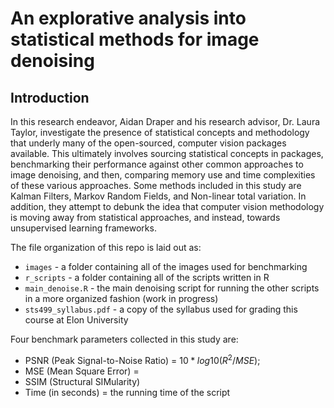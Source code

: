 # An explorative analysis into statistical methods for image denoising

## Introduction
In this research endeavor, Aidan Draper and his research advisor, Dr. Laura Taylor, investigate the presence of statistical concepts and methodology that underly many of the open-sourced, computer vision packages available. This ultimately involves sourcing statistical concepts in packages, benchmarking their performance against other common approaches to image denoising, and then, comparing memory use and time complexities of these various approaches. Some methods included in this study are Kalman Filters, Markov Random Fields, and Non-linear total variation. In addition, they attempt to debunk the idea that computer vision methodology is moving away from statistical approaches, and instead, towards unsupervised learning frameworks.

The file organization of this repo is laid out as:
* `images` - a folder containing all of the images used for benchmarking
* `r_scripts` - a folder containing all of the scripts written in R
* `main_denoise.R` - the main denoising script for running the other scripts in a more organized fashion (work in progress)
* `sts499_syllabus.pdf` - a copy of the syllabus used for grading this course at Elon University

Four benchmark parameters collected in this study are:
* PSNR (Peak Signal-to-Noise Ratio) = $10 * log10 ( R^2 / MSE);$
* MSE (Mean Square Error) = 
* SSIM (Structural SIMularity)
* Time (in seconds) = the running time of the script